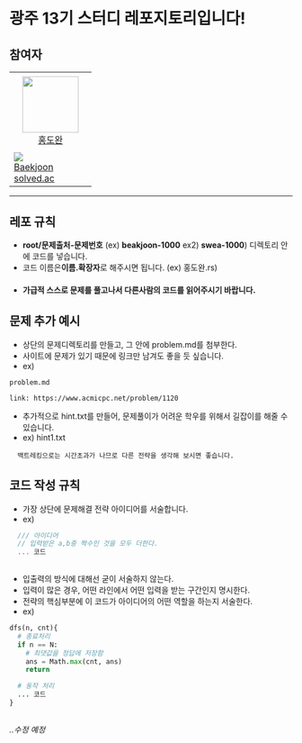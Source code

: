# 광주 13기 스터디 레포지토리입니다!

## 참여자
<table>
    <tr height="140px">
        <td align="center" width="130px">
            <a href="https://github.com/Brylimo"><img height="100px" width="100px" src="https://avatars.githubusercontent.com/u/43398206?v=4"/></a>
            <br />
            <a href="https://github.com/dolto">홍도완</a>
        </td>
    </tr>
    <tr height="50px">
      <td>
        <img src="https://mazassumnida.wtf/api/mini/generate_badge?boj=dolto" />
            <br />
            <a href="https://www.acmicpc.net/user/dolto">Baekjoon</a>
            <br />
            <a href="https://solved.ac/profile/dolto">solved.ac</a>
      </td>
    </tr>
</table>

----
## 레포 규칙
- **root/문제출처-문제번호** (ex) **beakjoon-1000** ex2) **swea-1000**) 디렉토리 안에 코드를 넣습니다.
- 코드 이름은**이름.확장자**로 해주시면 됩니다.  (ex) 홍도완.rs)
- #### 가급적 스스로 문제를 풀고나서 다른사람의 코드를 읽어주시기 바랍니다.

## 문제 추가 예시
- 상단의 문제디렉토리를 만들고, 그 안에 problem.md를 첨부한다.
- 사이트에 문제가 있기 때문에 링크만 남겨도 좋을 듯 싶습니다.
- ex)
```text
problem.md

link: https://www.acmicpc.net/problem/1120

```
- 추가적으로 hint<n>.txt를 만들어, 문제풀이가 어려운 학우를 위해서 길잡이를 해줄 수 있습니다.
- ex) hint1.txt
```text
  백트레킹으로는 시간초과가 나므로 다른 전략을 생각해 보시면 좋습니다.
```


## 코드 작성 규칙
- 가장 상단에 문제해결 전략 아이디어를 서술합니다.
- ex)
```js
  /// 아이디어
  // 입력받은 a,b중 짝수인 것을 모두 더한다.
  ... 코드
  
```
- 입출력의 방식에 대해선 굳이 서술하지 않는다.
- 입력이 많은 경우, 어떤 라인에서 어떤 입력을 받는 구간인지 명시한다.
- 전략의 핵심부분에 이 코드가 아이디어의 어떤 역할을 하는지 서술한다.
- ex)
```python
dfs(n, cnt){
  # 종료처리
  if n == N:
    # 최댓값을 정답에 저장함
    ans = Math.max(cnt, ans)
    return

  # 동작 처리
  ... 코드
}
  
```

_..수정 예정_
